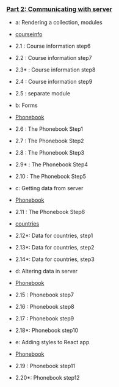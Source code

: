 ### [Part 2: Communicating with server](../../tree/main/part2)

- a: Rendering a collection, modules
- [courseinfo](https://github.com/liaisontw/fullStackOpen/tree/main/part2/courseinfo)
- 2.1  : Course information step6
- 2.2  : Course information step7
- 2.3* : Course information step8
- 2.4  : Course information step9
- 2.5  : separate module

- b: Forms
- [Phonebook]()
- 2.6  : The Phonebook Step1
- 2.7  : The Phonebook Step2
- 2.8  : The Phonebook Step3
- 2.9* : The Phonebook Step4
- 2.10 : The Phonebook Step5

- c: Getting data from server
- [Phonebook]()
- 2.11 : The Phonebook Step6
- [countries]()
- 2.12*: Data for countries, step1
- 2.13*: Data for countries, step2
- 2.14*: Data for countries, step3

- d: Altering data in server
- [Phonebook]()
- 2.15 : Phonebook step7
- 2.16 : Phonebook step8
- 2.17 : Phonebook step9
- 2.18*: Phonebook step10

- e: Adding styles to React app
- [Phonebook]()
- 2.19 : Phonebook step11
- 2.20*: Phonebook step12

